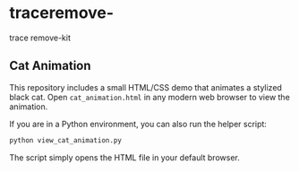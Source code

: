 # traceremove-

trace remove-kit

## Cat Animation

This repository includes a small HTML/CSS demo that animates a stylized black cat.
Open `cat_animation.html` in any modern web browser to view the animation.

If you are in a Python environment, you can also run the helper script:

```bash
python view_cat_animation.py
```

The script simply opens the HTML file in your default browser.
